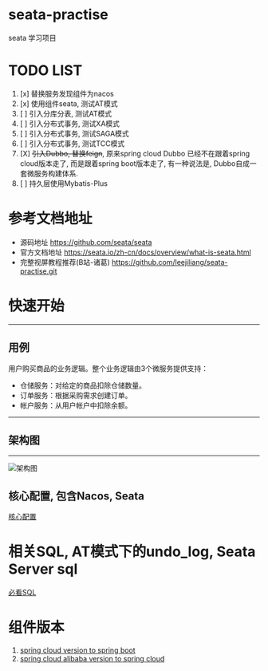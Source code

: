 # seata-practise
seata 学习项目
# TODO LIST
1. [x] 替换服务发现组件为nacos
2. [x] 使用组件seata, 测试AT模式
3. [ ] 引入分库分表, 测试AT模式
4. [ ] 引入分布式事务, 测试XA模式
5. [ ] 引入分布式事务, 测试SAGA模式
6. [ ] 引入分布式事务, 测试TCC模式
7. [X] ~~引入Dubbo, 替换feign~~, 原来spring cloud Dubbo 已经不在跟着spring cloud版本走了, 而是跟着spring boot版本走了, 有一种说法是, Dubbo自成一套微服务构建体系.
8. [ ] 持久层使用Mybatis-Plus
# 参考文档地址
- 源码地址
https://github.com/seata/seata
- 官方文档地址
https://seata.io/zh-cn/docs/overview/what-is-seata.html
- 完整视屏教程推荐(B站-诸葛)
https://github.com/leejiliang/seata-practise.git
# 快速开始
---
## 用例
用户购买商品的业务逻辑。整个业务逻辑由3个微服务提供支持：

- 仓储服务：对给定的商品扣除仓储数量。
- 订单服务：根据采购需求创建订单。
- 帐户服务：从用户帐户中扣除余额。

---
## 架构图
---
![架构图](https://image-blog-lee.oss-cn-hangzhou.aliyuncs.com/uPic/g3sT6R.jpg)
## 核心配置, 包含Nacos, Seata
[核心配置](https://github.com/leejiliang/seata-practise/blob/main/doc/reference/configuration.md)
# 相关SQL, AT模式下的undo_log, Seata Server sql
[必看SQL](https://github.com/leejiliang/seata-practise/blob/main/doc/reference/%E5%BF%85%E5%A4%87SQL.md)

# 组件版本
1. [spring cloud version to spring boot](https://github.com/spring-cloud/spring-cloud-release/wiki/Supported-Versions)
2. [spring cloud alibaba version to spring cloud](https://github.com/alibaba/spring-cloud-alibaba/wiki/%E7%89%88%E6%9C%AC%E8%AF%B4%E6%98%8E)

